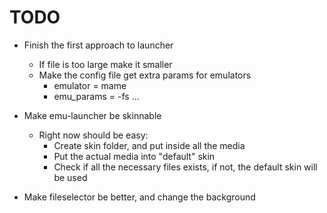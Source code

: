 TODO
====
* Finish the first approach to launcher
    * If file is too large make it smaller
    * Make the config file get extra params for emulators
        * emulator = mame
        * emu_params = -fs ...

* Make emu-launcher be skinnable
    * Right now should be easy:
        * Create skin folder, and put inside all the media
        * Put the actual media into "default" skin
        * Check if all the necessary files exists, if not, the default skin will be used

* Make fileselector be better, and change the background
